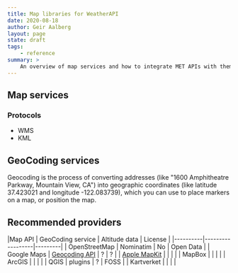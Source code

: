 ```yaml
---
title: Map libraries for WeatherAPI
date: 2020-08-18
author: Geir Aalberg
layout: page
state: draft
tags:
    - reference
summary: >
    An overview of map services and how to integrate MET APIs with them
---
```



## Map services


### Protocols

- WMS
- KML


## GeoCoding services

Geocoding is the process of converting addresses (like "1600 Amphitheatre
Parkway, Mountain View, CA") into geographic coordinates (like latitude
37.423021 and longitude -122.083739), which you can use to place markers on a
map, or position the map.

## Recommended providers

|Map API | GeoCoding service | Altitude data | License |
|----------|------------------|---------|
| OpenStreetMap | Nominatim | No | Open Data |
| Google Maps | [Geocoding API](https://developers.google.com/maps/documentation/geocoding/overview) | ? | ? |
| [Apple MapKit](https://developer.apple.com/documentation/mapkit) | | | |
| MapBox | | | |
| ArcGIS | | | |
| QGIS | plugins | ? | FOSS |
| Kartverket | | | |




